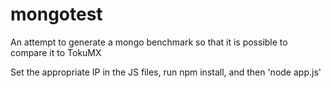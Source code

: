 mongotest
=========

An attempt to generate a mongo benchmark so that it is possible to compare it to TokuMX

Set the appropriate IP in the JS files, run npm install, and then 'node app.js'
